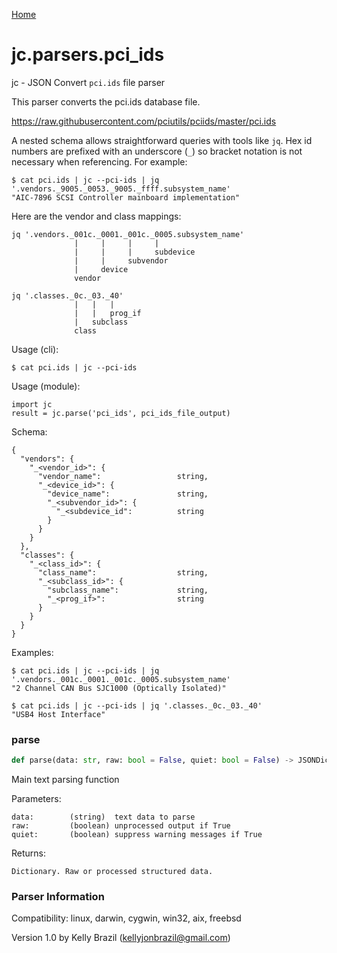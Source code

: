 [Home](https://kellyjonbrazil.github.io/jc/)
<a id="jc.parsers.pci_ids"></a>

# jc.parsers.pci\_ids

jc - JSON Convert `pci.ids` file parser

This parser converts the pci.ids database file.

https://raw.githubusercontent.com/pciutils/pciids/master/pci.ids

A nested schema allows straightforward queries with tools like `jq`. Hex id
numbers are prefixed with an underscore (`_`) so bracket notation is not
necessary when referencing. For example:

    $ cat pci.ids | jc --pci-ids | jq '.vendors._9005._0053._9005._ffff.subsystem_name'
    "AIC-7896 SCSI Controller mainboard implementation"

Here are the vendor and class mappings:

    jq '.vendors._001c._0001._001c._0005.subsystem_name'
                  |     |     |     |
                  |     |     |     subdevice
                  |     |     subvendor
                  |     device
                  vendor

    jq '.classes._0c._03._40'
                  |   |   |
                  |   |   prog_if
                  |   subclass
                  class

Usage (cli):

    $ cat pci.ids | jc --pci-ids

Usage (module):

    import jc
    result = jc.parse('pci_ids', pci_ids_file_output)

Schema:

    {
      "vendors": {
        "_<vendor_id>": {
          "vendor_name":                 string,
          "_<device_id>": {
            "device_name":               string,
            "_<subvendor_id>": {
              "_<subdevice_id":          string
            }
          }
        }
      },
      "classes": {
        "_<class_id>": {
          "class_name":                  string,
          "_<subclass_id>": {
            "subclass_name":             string,
            "_<prog_if>":                string
          }
        }
      }
    }

Examples:

    $ cat pci.ids | jc --pci-ids | jq '.vendors._001c._0001._001c._0005.subsystem_name'
    "2 Channel CAN Bus SJC1000 (Optically Isolated)"

    $ cat pci.ids | jc --pci-ids | jq '.classes._0c._03._40'
    "USB4 Host Interface"

<a id="jc.parsers.pci_ids.parse"></a>

### parse

```python
def parse(data: str, raw: bool = False, quiet: bool = False) -> JSONDictType
```

Main text parsing function

Parameters:

    data:        (string)  text data to parse
    raw:         (boolean) unprocessed output if True
    quiet:       (boolean) suppress warning messages if True

Returns:

    Dictionary. Raw or processed structured data.

### Parser Information
Compatibility:  linux, darwin, cygwin, win32, aix, freebsd

Version 1.0 by Kelly Brazil (kellyjonbrazil@gmail.com)

